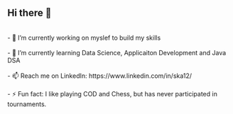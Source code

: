 ## Hi there 👋<center>

<br>
- 🔭 I’m currently working on myslef to build my skills<br><br>
- 🌱 I’m currently learning Data Science, Applicaiton Development and Java DSA<br><br>
- 📫 Reach me on LinkedIn: https://www.linkedin.com/in/ska12/ <br><br>
- ⚡ Fun fact: I like playing COD and Chess, but has never participated in tournaments.<br><br>

